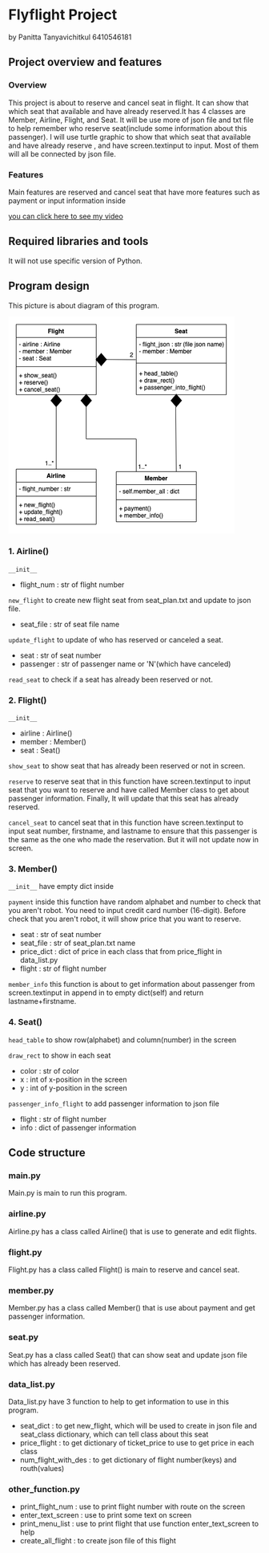 # Flyflight Project

by Panitta Tanyavichitkul 6410546181

## Project overview and features

### Overview

This project is about to reserve and cancel seat in flight. It can show that which seat that available and have already
reserved.It has 4 classes are Member, Airline, Flight, and Seat. It will be use more of json file and txt file to help
remember who reserve seat(include some information about this passenger). I will use turtle graphic to show that which
seat that available and have already reserve , and have screen.textinput to input. Most of them will all be connected by
json file.

### Features

Main features are reserved and cancel seat that have more features such as payment or input information inside

<a href='https://youtu.be/t11sb9eN_xU'>you can click here to see my video</a>

## Required libraries and tools

It will not use specific version of Python.

## Program design

This picture is about diagram of this program.

![screen](project%20diagram.png)

### 1. Airline()

`__init__`

- flight_num : str of flight number

`new_flight` to create new flight seat from seat_plan.txt and update to json file.

- seat_file : str of seat file name

`update_flight` to update of who has reserved or canceled a seat.

- seat : str of seat number
- passenger : str of passenger name or 'N'(which have canceled)

`read_seat` to check if a seat has already been reserved or not.

### 2. Flight()

`__init__`

- airline : Airline()
- member : Member()
- seat : Seat()

`show_seat` to show seat that has already been reserved or not in screen.

`reserve` to reserve seat that in this function have screen.textinput to input seat that you want to reserve and have
called Member class to get about passenger information. Finally, It will update that this seat has already reserved.

`cancel_seat` to cancel seat that in this function have screen.textinput to input seat number, firstname, and lastname
to ensure that this passenger is the same as the one who made the reservation. But it will not update now in screen.

### 3. Member()

`__init__` have empty dict inside

`payment` inside this function have random alphabet and number to check that you aren't robot. You need to input credit
card number (16-digit). Before check that you aren't robot, it will show price that you want to reserve.

- seat : str of seat number
- seat_file : str of seat_plan.txt name
- price_dict : dict of price in each class that from price_flight in data_list.py
- flight : str of flight number

`member_info` this function is about to get information about passenger from screen.textinput in append in to empty
dict(self) and return lastname+firstname.

### 4. Seat()

`head_table` to show row(alphabet) and column(number) in the screen

`draw_rect` to show in each seat

- color : str of color
- x : int of x-position in the screen
- y : int of y-position in the screen

`passenger_info_flight` to add passenger information to json file

- flight : str of flight number
- info : dict of passenger information

## Code structure

### main.py

Main.py is main to run this program.

### airline.py

Airline.py has a class called Airline() that is use to generate and edit flights.

### flight.py

Flight.py has a class called Flight() is main to reserve and cancel seat.

### member.py

Member.py has a class called Member() that is use about payment and get passenger information.

### seat.py

Seat.py has a class called Seat() that can show seat and update json file which has already been reserved.

### data_list.py

Data_list.py have 3 function to help to get information to use in this program.

- seat_dict : to get new_flight, which will be used to create in json file and seat_class dictionary, which can tell
  class about this seat
- price_flight : to get dictionary of ticket_price to use to get price in each class
- num_flight_with_des : to get dictionary of flight number(keys) and routh(values)

### other_function.py

- print_flight_num : use to print flight number with route on the screen
- enter_text_screen : use to print some text on screen
- print_menu_list : use to print flight that use function enter_text_screen to help
- create_all_flight : to create json file of this flight
